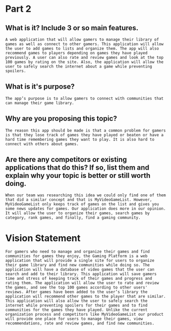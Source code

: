 # Part 2

## What is it? Include 3 or so main features.

    A web application that will allow gamers to manage their library of games as well as connect to other gamers. This application will allow the user to add games to lists and organize them. The app will also recommend games to players depending on games they have played previously. A user can also rate and review games and look at the top 100 games by rating on the site. Also, the application will allow the user to safely search the internet about a game while preventing spoilers.

## What is it's purpose?

    The app’s purpose is to allow gamers to connect with communities that can manage their game library.

## Why are you proposing this topic?

    The reason this app should be made is that a common problem for gamers is that they lose track of games they have played or beaten or have a hard time remembering games they want to play. It is also hard to connect with others about games.

## Are there any competitors or existing applications that do this? If so, list them and explain why your topic is better or still worth doing.

    When our team was researching this idea we could only find one of them that did a similar concept and that is MyVideoGameList. However, MyVideoGameList only keeps track of games on the list and gives you some news updates for games. Our application does more in our opinion. It will allow the user to organize their games, search games by category, rank games, and finally, find a gaming community.

# Vision Statement

    For gamers who need to manage and organize their games and find communities for games they enjoy, the Gaming Platform is a web application that will provide a single site for users to organize their game library and find new communities while doing so. The application will have a database of video games that the user can search and add to their library. This application will save gamers time and stress of keeping track of their games and progress and rating them. The application will allow the user to rate and review the games, and see the top 100 games according to other users' reviews. After games have been added to the user’s library the application will recommend other games to the player that are similar. This application will also allow the user to safely search the internet while preventing spoilers for their games and to find communities for the games they have played. Unlike the current organization process and competitors like MyVideoGameList our product will provide one place for users to manage their games, view recommendations, rate and review games, and find new communities. 
